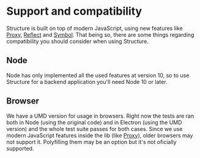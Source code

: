 # Support and compatibility

Structure is built on top of modern JavaScript, using new features like [Proxy](https://developer.mozilla.org/docs/Web/JavaScript/Reference/Global_Objects/Proxy), [Reflect](https://developer.mozilla.org/docs/Web/JavaScript/Reference/Global_Objects/Reflect) and [Symbol](https://developer.mozilla.org/docs/Web/JavaScript/Reference/Global_Objects/Symbol). That being so, there are some things regarding compatibility you should consider when using Structure.

## Node

Node has only implemented all the used features at version 10, so to use Structure for a backend application you'll need Node 10 or later.

## Browser

We have a UMD version for usage in browsers. Right now the tests are ran both in Node \(using the original code\) and in Electron \(using the UMD version\) and the whole test suite passes for both cases. Since we use modern JavaScript features inside the lib \(like [Proxy](https://developer.mozilla.org/en-US/docs/Web/JavaScript/Reference/Global_Objects/Proxy)\), older browsers may not support it. Polyfilling them may be an option but it's not oficially supported.

